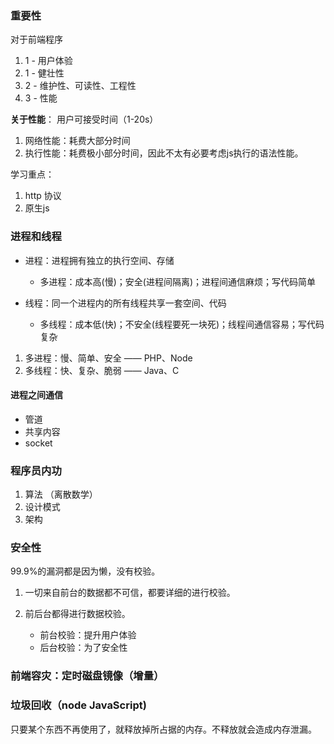 ### 重要性

对于前端程序

1. 1 - 用户体验
2. 1 - 健壮性
3. 2 - 维护性、可读性、工程性
4. 3 - 性能

**关于性能**： 用户可接受时间（1-20s）

1. 网络性能：耗费大部分时间
2. 执行性能：耗费极小部分时间，因此不太有必要考虑js执行的语法性能。


学习重点：
1. http 协议
2. 原生js


### 进程和线程

- 进程：进程拥有独立的执行空间、存储
  - 多进程：成本高(慢)；安全(进程间隔离)；进程间通信麻烦；写代码简单
  
- 线程：同一个进程内的所有线程共享一套空间、代码
  - 多线程：成本低(快)；不安全(线程要死一块死)；线程间通信容易；写代码复杂


1. 多进程：慢、简单、安全 —— PHP、Node
2. 多线程：快、复杂、脆弱 —— Java、C


#### 进程之间通信

- 管道
- 共享内容
- socket

### 程序员内功

1. 算法 （离散数学）
2. 设计模式
3. 架构

### 安全性

99.9%的漏洞都是因为懒，没有校验。

1. 一切来自前台的数据都不可信，都要详细的进行校验。
2. 前后台都得进行数据校验。

	- 前台校验：提升用户体验
	- 后台校验：为了安全性

### 前端容灾：定时磁盘镜像（增量）

### 垃圾回收（node JavaScript)

只要某个东西不再使用了，就释放掉所占据的内存。不释放就会造成内存泄漏。



